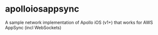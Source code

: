 # apolloiosappsync
A sample network implementation of Apollo iOS (v1+) that works for AWS AppSync (incl WebSockets)
